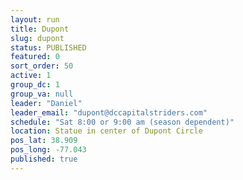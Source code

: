 ```yaml
---
layout: run
title: Dupont
slug: dupont
status: PUBLISHED
featured: 0
sort_order: 50
active: 1
group_dc: 1
group_va: null
leader: "Daniel"
leader_email: "dupont@dccapitalstriders.com"
schedule: "Sat 8:00 or 9:00 am (season dependent)"
location: Statue in center of Dupont Circle
pos_lat: 38.909
pos_long: -77.043
published: true
---
```


